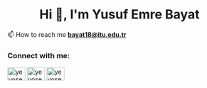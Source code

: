 

<!--
<div> <img src="https://github.com/dkarakay/dkarakay/blob/output/github-snake.gif" /></div>
-->



<h1 align="center">Hi 👋, I'm Yusuf Emre Bayat</h1>

📫 How to reach me **bayat18@itu.edu.tr**

<h3 align="left">Connect with me:</h3>

<p align="left">
<a href="https://linkedin.com/in/yeyosef" target="blank"><img align="center" src="https://raw.githubusercontent.com/rahuldkjain/github-profile-readme-generator/master/src/images/icons/Social/linked-in-alt.svg" alt="yeyosef" height="30" width="40" /></a>
<a href="https://instagram.com/yeyosef" target="blank"><img align="center" src="https://raw.githubusercontent.com/rahuldkjain/github-profile-readme-generator/master/src/images/icons/Social/instagram.svg" alt="yeyosef" height="30" width="40" /></a>
<a href="https://stackoverflow.com/users/18454578/yeyosef" target="blank"><img align="center" src="https://raw.githubusercontent.com/rahuldkjain/github-profile-readme-generator/master/src/images/icons/Social/stack-overflow.svg" alt="yeyosef" height="30" width="40" /></a>

</p>
